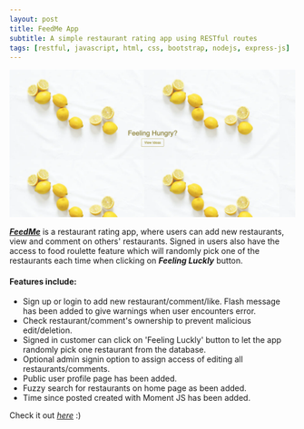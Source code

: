 ```yaml
---
layout: post
title: FeedMe App
subtitle: A simple restaurant rating app using RESTful routes
tags: [restful, javascript, html, css, bootstrap, nodejs, express-js]
---
```


![](/assets/img/2020-04-20-feedme.png)

[_**FeedMe**_](https://aqueous-cove-61246.herokuapp.com/) is a restaurant rating app, where users can add new restaurants, view and comment on others' restaurants. Signed in users also have the access to food roulette feature which will randomly pick one of the restaurants each time when clicking on _**Feeling Luckly**_ button.

#### Features include:
- Sign up or login to add new restaurant/comment/like. Flash message has been added to give warnings when user encounters error.
- Check restaurant/comment's ownership to prevent malicious edit/deletion.
- Signed in customer can click on 'Feeling Luckly' button to let the app randomly pick one restaurant from the database.
- Optional admin signin option to assign access of editing all restaurants/comments.
- Public user profile page has been added.
- Fuzzy search for restaurants on home page as been added.
- Time since posted created with Moment JS has been added.



Check it out [_here_](https://aqueous-cove-61246.herokuapp.com/) :)
